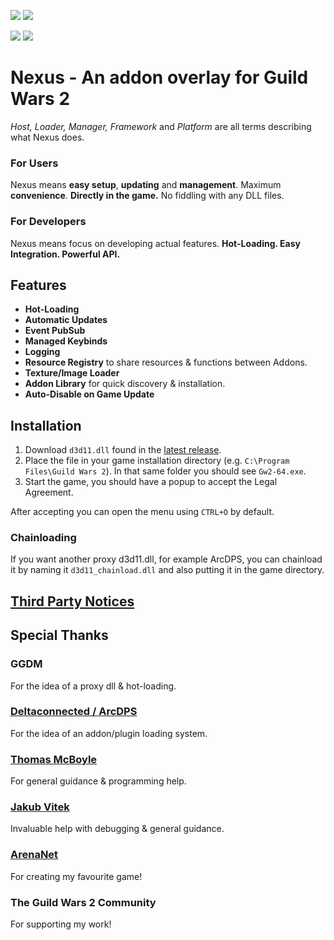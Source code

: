 [![](https://discordapp.com/api/guilds/410828272679518241/widget.png?style=banner2)](https://discord.gg/Mvk7W7gjE4)
[![](https://raidcore.gg/Resources/Images/Patreon.png)](https://www.patreon.com/bePatron?u=46163080)

![](https://img.shields.io/github/v/release/RaidcoreGG/Nexus?style=for-the-badge&labelColor=%23131519&color=%230F79AA)
![](https://img.shields.io/github/downloads/RaidcoreGG/Nexus/total?style=for-the-badge&labelColor=%23131519&color=%230F79AA&label=Downloads)

# Nexus - An addon overlay for Guild Wars 2

*Host, Loader, Manager, Framework* and *Platform* are all terms describing what Nexus does.

### For Users
Nexus means **easy setup**, **updating** and **management**. Maximum **convenience**. **Directly in the game.** No fiddling with any DLL files.

### For Developers
Nexus means focus on developing actual features. **Hot-Loading. Easy Integration. Powerful API.**

## Features
- **Hot-Loading**
- **Automatic Updates**
- **Event PubSub**
- **Managed Keybinds**
- **Logging**
- **Resource Registry** to share resources & functions between Addons.
- **Texture/Image Loader**
- **Addon Library** for quick discovery & installation.
- **Auto-Disable on Game Update**

## Installation
1. Download `d3d11.dll` found in the [latest release](https://github.com/RaidcoreGG/Nexus/releases).
2. Place the file in your game installation directory (e.g. `C:\Program Files\Guild Wars 2`). In that same folder you should see `Gw2-64.exe`.
3. Start the game, you should have a popup to accept the Legal Agreement.

After accepting you can open the menu using `CTRL+O` by default.

### Chainloading
If you want another proxy d3d11.dll, for example ArcDPS, you can chainload it by naming it `d3d11_chainload.dll` and also putting it in the game directory.

## [Third Party Notices](https://github.com/RaidcoreGG/Nexus/blob/main/THIRDPARTYSOFTWAREREADME.TXT)

## Special Thanks
### GGDM
For the idea of a proxy dll & hot-loading.

### [Deltaconnected / ArcDPS](https://www.deltaconnected.com/arcdps/)
For the idea of an addon/plugin loading system.

### [Thomas McBoyle](https://github.com/TMcBoyle)
For general guidance & programming help.

### [Jakub Vitek](https://github.com/Sognus)
Invaluable help with debugging & general guidance.

### [ArenaNet](https://arena.net/)
For creating my favourite game!

### The Guild Wars 2 Community
For supporting my work!
